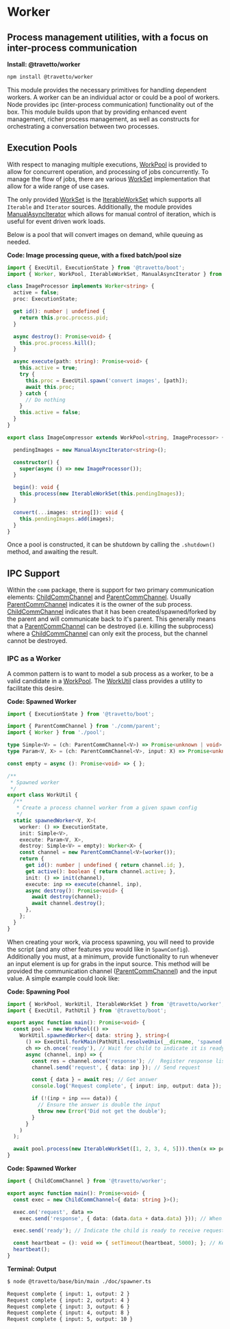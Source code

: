 <!-- This file was generated by @travetto/doc and should not be modified directly -->
<!-- Please modify https://github.com/travetto/travetto/tree/main/module/worker/doc.ts and execute "npx trv doc" to rebuild -->
# Worker
## Process management utilities, with a focus on inter-process communication

**Install: @travetto/worker**
```bash
npm install @travetto/worker
```

This module provides the necessary primitives for handling dependent workers.  A worker can be an individual actor or could be a pool of workers. Node provides ipc (inter-process communication) functionality out of the box. This module builds upon that by providing enhanced event management, richer process management, as well as constructs for orchestrating a conversation between two processes.

## Execution Pools
With respect to managing multiple executions, [WorkPool](https://github.com/travetto/travetto/tree/main/module/worker/src/pool.ts#L23) is provided to allow for concurrent operation, and processing of jobs concurrently.  To manage the flow of jobs, there are various [WorkSet](https://github.com/travetto/travetto/tree/main/module/worker/src/input/types.ts#L4) implementation that allow for a wide range of use cases.

The only provided [WorkSet](https://github.com/travetto/travetto/tree/main/module/worker/src/input/types.ts#L4) is the [IterableWorkSet](https://github.com/travetto/travetto/tree/main/module/worker/src/input/iterable.ts#L11) which supports all `Iterable` and `Iterator` sources.  Additionally, the module provides [ManualAsyncIterator](https://github.com/travetto/travetto/tree/main/module/worker/src/input/async-iterator.ts#L6) which allows for manual control of iteration, which is useful for event driven work loads.

Below is a pool that will convert images on demand, while queuing as needed.

**Code: Image processing queue, with a fixed batch/pool size**
```typescript
import { ExecUtil, ExecutionState } from '@travetto/boot';
import { Worker, WorkPool, IterableWorkSet, ManualAsyncIterator } from '@travetto/worker';

class ImageProcessor implements Worker<string> {
  active = false;
  proc: ExecutionState;

  get id(): number | undefined {
    return this.proc.process.pid;
  }

  async destroy(): Promise<void> {
    this.proc.process.kill();
  }

  async execute(path: string): Promise<void> {
    this.active = true;
    try {
      this.proc = ExecUtil.spawn('convert images', [path]);
      await this.proc;
    } catch {
      // Do nothing
    }
    this.active = false;
  }
}

export class ImageCompressor extends WorkPool<string, ImageProcessor> {

  pendingImages = new ManualAsyncIterator<string>();

  constructor() {
    super(async () => new ImageProcessor());
  }

  begin(): void {
    this.process(new IterableWorkSet(this.pendingImages));
  }

  convert(...images: string[]): void {
    this.pendingImages.add(images);
  }
}
```

Once a pool is constructed, it can be shutdown by calling the `.shutdown()` method, and awaiting the result.

## IPC Support

Within the `comm` package, there is support for two primary communication elements: [ChildCommChannel](https://github.com/travetto/travetto/tree/main/module/worker/src/comm/child.ts#L6) and [ParentCommChannel](https://github.com/travetto/travetto/tree/main/module/worker/src/comm/parent.ts#L11).  Usually [ParentCommChannel](https://github.com/travetto/travetto/tree/main/module/worker/src/comm/parent.ts#L11) indicates it is the owner of the sub process.  [ChildCommChannel](https://github.com/travetto/travetto/tree/main/module/worker/src/comm/child.ts#L6) indicates that it has been created/spawned/forked by the parent and will communicate back to it's parent.  This generally means that a [ParentCommChannel](https://github.com/travetto/travetto/tree/main/module/worker/src/comm/parent.ts#L11) can be destroyed (i.e. killing the subprocess) where a [ChildCommChannel](https://github.com/travetto/travetto/tree/main/module/worker/src/comm/child.ts#L6) can only exit the process, but the channel cannot be destroyed.

### IPC as a Worker
A common pattern is to want to model a sub process as a worker, to be a valid candidate in a [WorkPool](https://github.com/travetto/travetto/tree/main/module/worker/src/pool.ts#L23).  The [WorkUtil](https://github.com/travetto/travetto/tree/main/module/worker/src/util.ts#L14) class provides a utility to facilitate this desire.

**Code: Spawned Worker**
```typescript
import { ExecutionState } from '@travetto/boot';

import { ParentCommChannel } from './comm/parent';
import { Worker } from './pool';

type Simple<V> = (ch: ParentCommChannel<V>) => Promise<unknown | void>;
type Param<V, X> = (ch: ParentCommChannel<V>, input: X) => Promise<unknown | void>;

const empty = async (): Promise<void> => { };

/**
 * Spawned worker
 */
export class WorkUtil {
  /**
   * Create a process channel worker from a given spawn config
   */
  static spawnedWorker<V, X>(
    worker: () => ExecutionState,
    init: Simple<V>,
    execute: Param<V, X>,
    destroy: Simple<V> = empty): Worker<X> {
    const channel = new ParentCommChannel<V>(worker());
    return {
      get id(): number | undefined { return channel.id; },
      get active(): boolean { return channel.active; },
      init: () => init(channel),
      execute: inp => execute(channel, inp),
      async destroy(): Promise<void> {
        await destroy(channel);
        await channel.destroy();
      },
    };
  }
}
```

When creating your work, via process spawning, you will need to provide the script (and any other features you would like in `SpawnConfig`).   Additionally you must, at a minimum, provide functionality to run whenever an input element is up for grabs in the input source.  This method will be provided the communication channel ([ParentCommChannel](https://github.com/travetto/travetto/tree/main/module/worker/src/comm/parent.ts#L11)) and the input value.  A simple example could look like:

**Code: Spawning Pool**
```typescript
import { WorkPool, WorkUtil, IterableWorkSet } from '@travetto/worker';
import { ExecUtil, PathUtil } from '@travetto/boot';

export async function main(): Promise<void> {
  const pool = new WorkPool(() =>
    WorkUtil.spawnedWorker<{ data: string }, string>(
      () => ExecUtil.forkMain(PathUtil.resolveUnix(__dirname, 'spawned.ts')),
      ch => ch.once('ready'), // Wait for child to indicate it is ready
      async (channel, inp) => {
        const res = channel.once('response'); //  Register response listener
        channel.send('request', { data: inp }); // Send request

        const { data } = await res; // Get answer
        console.log('Request complete', { input: inp, output: data });

        if (!(inp + inp === data)) {
          // Ensure the answer is double the input
          throw new Error('Did not get the double');
        }
      }
    )
  );

  await pool.process(new IterableWorkSet([1, 2, 3, 4, 5])).then(x => pool.shutdown());
}
```

**Code: Spawned Worker**
```typescript
import { ChildCommChannel } from '@travetto/worker';

export async function main(): Promise<void> {
  const exec = new ChildCommChannel<{ data: string }>();

  exec.on('request', data =>
    exec.send('response', { data: (data.data + data.data) })); // When data is received, return double

  exec.send('ready'); // Indicate the child is ready to receive requests

  const heartbeat = (): void => { setTimeout(heartbeat, 5000); }; // Keep-alive
  heartbeat();
}
```

**Terminal: Output**
```bash
$ node @travetto/base/bin/main ./doc/spawner.ts 

Request complete { input: 1, output: 2 }
Request complete { input: 2, output: 4 }
Request complete { input: 3, output: 6 }
Request complete { input: 4, output: 8 }
Request complete { input: 5, output: 10 }
```
